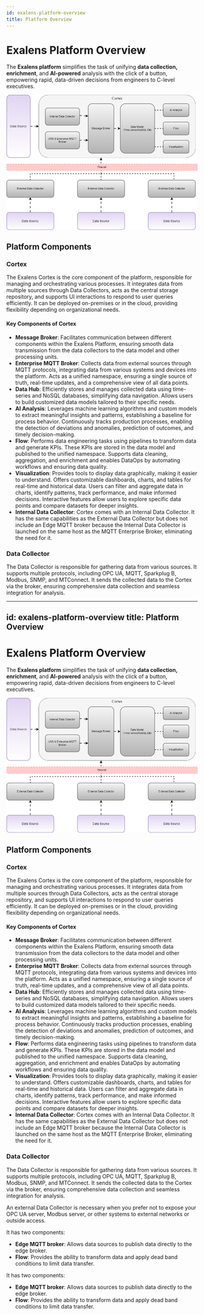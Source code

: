 ```yaml
---
id: exalens-platform-overview
title: Platform Overview
---
```

# Exalens Platform Overview

The **Exalens platform** simplifies the task of unifying **data collection, enrichment**, and **AI-powered** analysis with the click of a button, empowering rapid, data-driven decisions from engineers to C-level executives.

![Diagram showing the Exalens Platform Architecture with components including Data Source, Internal Data Collector, UNS & Enterprise MQTT Broker, Message Broker, Data Model, AI Analysis, Flow, and Visualization.](exalens_overview.png)

## Platform Components

### Cortex
The Exalens Cortex is the core component of the platform, responsible for managing and orchestrating various processes. It integrates data from multiple sources through Data Collectors, acts as the central storage repository, and supports UI interactions to respond to user queries efficiently. It can be deployed on-premises or in the cloud, providing flexibility depending on organizational needs.

#### Key Components of Cortex

- **Message Broker**: Facilitates communication between different components within the Exalens Platform, ensuring smooth data transmission from the data collectors to the data model and other processing units.
- **Enterprise MQTT Broker**: Collects data from external sources through MQTT protocols, integrating data from various systems and devices into the platform. Acts as a unified namespace, ensuring a single source of truth, real-time updates, and a comprehensive view of all data points.
- **Data Hub**: Efficiently stores and manages collected data using time-series and NoSQL databases, simplifying data navigation. Allows users to build customized data models tailored to their specific needs.
- **AI Analysis**: Leverages machine learning algorithms and custom models to extract meaningful insights and patterns, establishing a baseline for process behavior. Continuously tracks production processes, enabling the detection of deviations and anomalies, prediction of outcomes, and timely decision-making.
- **Flow**: Performs data engineering tasks using pipelines to transform data and generate KPIs. These KPIs are stored in the data model and published to the unified namespace. Supports data cleaning, aggregation, and enrichment and enables DataOps by automating workflows and ensuring data quality.
- **Visualization**: Provides tools to display data graphically, making it easier to understand. Offers customizable dashboards, charts, and tables for real-time and historical data. Users can filter and aggregate data in charts, identify patterns, track performance, and make informed decisions. Interactive features allow users to explore specific data points and compare datasets for deeper insights.
- **Internal Data Collector**: Cortex comes with an Internal Data Collector. It has the same capabilities as the External Data Collector but does not include an Edge MQTT broker because the Internal Data Collector is launched on the same host as the MQTT Enterprise Broker, eliminating the need for it.

### Data Collector
The Data Collector is responsible for gathering data from various sources. It supports multiple protocols, including OPC UA, MQTT, Sparkplug B, Modbus, SNMP, and MTConnect. It sends the collected data to the Cortex via the broker, ensuring comprehensive data collection and seamless integration for analysis.

---
id: exalens-platform-overview
title: Platform Overview
---
# Exalens Platform Overview

The **Exalens platform** simplifies the task of unifying **data collection, enrichment**, and **AI-powered** analysis with the click of a button, empowering rapid, data-driven decisions from engineers to C-level executives.

![Diagram showing the Exalens Platform Architecture with components including Data Source, Internal Data Collector, UNS & Enterprise MQTT Broker, Message Broker, Data Model, AI Analysis, Flow, and Visualization.](exalens_overview.png)

## Platform Components

### Cortex
The Exalens Cortex is the core component of the platform, responsible for managing and orchestrating various processes. It integrates data from multiple sources through Data Collectors, acts as the central storage repository, and supports UI interactions to respond to user queries efficiently. It can be deployed on-premises or in the cloud, providing flexibility depending on organizational needs.

#### Key Components of Cortex

- **Message Broker**: Facilitates communication between different components within the Exalens Platform, ensuring smooth data transmission from the data collectors to the data model and other processing units.
- **Enterprise MQTT Broker**: Collects data from external sources through MQTT protocols, integrating data from various systems and devices into the platform. Acts as a unified namespace, ensuring a single source of truth, real-time updates, and a comprehensive view of all data points.
- **Data Hub**: Efficiently stores and manages collected data using time-series and NoSQL databases, simplifying data navigation. Allows users to build customized data models tailored to their specific needs.
- **AI Analysis**: Leverages machine learning algorithms and custom models to extract meaningful insights and patterns, establishing a baseline for process behavior. Continuously tracks production processes, enabling the detection of deviations and anomalies, prediction of outcomes, and timely decision-making.
- **Flow**: Performs data engineering tasks using pipelines to transform data and generate KPIs. These KPIs are stored in the data model and published to the unified namespace. Supports data cleaning, aggregation, and enrichment and enables DataOps by automating workflows and ensuring data quality.
- **Visualization**: Provides tools to display data graphically, making it easier to understand. Offers customizable dashboards, charts, and tables for real-time and historical data. Users can filter and aggregate data in charts, identify patterns, track performance, and make informed decisions. Interactive features allow users to explore specific data points and compare datasets for deeper insights.
- **Internal Data Collector**: Cortex comes with an Internal Data Collector. It has the same capabilities as the External Data Collector but does not include an Edge MQTT broker because the Internal Data Collector is launched on the same host as the MQTT Enterprise Broker, eliminating the need for it.

### Data Collector
The Data Collector is responsible for gathering data from various sources. It supports multiple protocols, including OPC UA, MQTT, Sparkplug B, Modbus, SNMP, and MTConnect. It sends the collected data to the Cortex via the broker, ensuring comprehensive data collection and seamless integration for analysis.

An external Data Collector is necessary when you prefer not to expose your OPC UA server, Modbus server, or other systems to external networks or outside access.

It has two components:
- **Edge MQTT broker**: Allows data sources to publish data directly to the edge broker.
- **Flow**: Provides the ability to transform data and apply dead band conditions to limit data transfer.

It has two components:
- **Edge MQTT broker**: Allows data sources to publish data directly to the edge broker.
- **Flow**: Provides the ability to transform data and apply dead band conditions to limit data transfer.